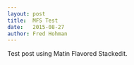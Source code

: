 ```yaml
---
layout: post
title:  MFS Test
date:   2015-08-27
author: Fred Hohman
---
```


Test post using Matin Flavored Stackedit. 
